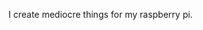 I create mediocre things for my raspberry pi.
<!---
shrekster2/shrekster2 is a ✨ special ✨ repository because its `README.md` (this file) appears on your GitHub profile.
You can click the Preview link to take a look at your changes.
--->
